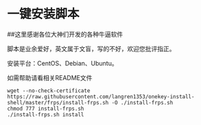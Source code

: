 一键安装脚本
===========
##这里感谢各位大神们开发的各种牛逼软件

脚本是业余爱好，英文属于文盲，写的不好，欢迎您批评指正。

安装平台：CentOS、Debian、Ubuntu。

如需帮助请看相关README文件

```
wget --no-check-certificate https://raw.githubusercontent.com/langren1353/onekey-install-shell/master/frps/install-frps.sh -O ./install-frps.sh
chmod 777 install-frps.sh
./install-frps.sh install
```

